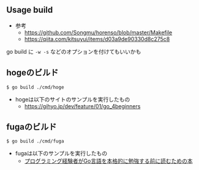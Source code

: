 ## Usage build

- 参考
    - https://github.com/Songmu/horenso/blob/master/Makefile
    - https://qiita.com/kitsuyui/items/d03a9de90330d8c275c8

go build に `-w -s` などのオプションを付けてもいいかも


## hogeのビルド

```
$ go build ./cmd/hoge
```

- hogeは以下のサイトのサンプルを実行したもの
    - https://gihyo.jp/dev/feature/01/go_4beginners


## fugaのビルド

```
$ go build ./cmd/fuga
```

- fugaは以下のサンプルを実行したもの
    - [プログラミング経験者がGo言語を本格的に勉強する前に読むための本](https://www.amazon.co.jp/dp/B06XJ86BFZ)


